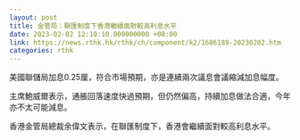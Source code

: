 ```yaml
---
layout: post
title: 金管局：聯匯制度下香港繼續面對較高利息水平
date: 2023-02-02 12:10:10.000000000 +08:00
link: https://news.rthk.hk/rthk/ch/component/k2/1686189-20230202.htm
categories: rthk
---
```


美國聯儲局加息0.25厘，符合市場預期，亦是連續兩次議息會議縮減加息幅度。

主席鮑威爾表示，通脹回落速度快過預期，但仍然偏高，持續加息做法合適，今年亦不太可能減息。

香港金管局總裁余偉文表示，在聯匯制度下，香港會繼續面對較高利息水平。
